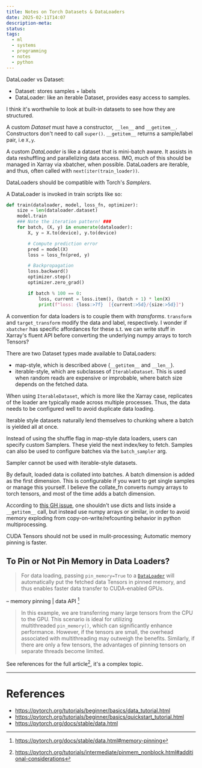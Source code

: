 ```yaml
---
title: Notes on Torch Datasets & DataLoaders
date: 2025-02-11T14:07
description-meta: 
status: 
tags:
  - ml
  - systems
  - programming
  - notes
  - python
---
```

DataLoader vs Dataset: 
* Dataset: stores samples + labels
* DataLoader: like an iterable Dataset, provides easy access to samples.

I think it's worthwhile to look at built-in datasets to see how they are structured. 

A custom _Dataset_ must have a constructor, `__len__` and `__getitem__`. Constructors don't need to call `super()`.  `__getitem__` returns a sample/label pair, i.e `X,y`.

A custom _DataLoader_ is like a dataset that is mini-batch aware. It assists in data reshuffling and parallelizing data access. IMO, much of this should be managed in Xarray via xbatcher, when possible. DataLoaders are iterable, and thus, often called with `next(iter(train_loader))`.

DataLoaders should be compatible with Torch's _Samplers_.

A DataLoader is invoked in train scripts like so:
```python
def train(dataloader, model, loss_fn, optimizer):
    size = len(dataloader.dataset)
    model.train
	### Note the iteration pattern! ###
    for batch, (X, y) in enumerate(dataloader):
        X, y = X.to(device), y.to(device)

        # Compute prediction error
        pred = model(X)
        loss = loss_fn(pred, y)

        # Backpropagation
        loss.backward()
        optimizer.step()
        optimizer.zero_grad()

        if batch % 100 == 0:
            loss, current = loss.item(), (batch + 1) * len(X)
            print(f"loss: {loss:>7f}  [{current:>5d}/{size:>5d}]")
```


A convention for data loaders is to couple them with _transforms_. `transform` and `target_transform` modify the data and label, respectively. I wonder if `xbatcher` has specific affordances for these s.t. we can write stuff in Xarray's fluent API before converting the underlying numpy arrays to torch Tensors?

There are two Dataset types made available to DataLoaders:
* map-style, which is described above (`__getitem__` and `__len__`).
* iterable-style, which are subclasses of `IterableDataset`. This is used when random reads are expensive or improbable, where batch size depends on the fetched data.

When using `IterableDataset`, which is more like the Xarray case, replicates of the loader are typically made across multiple processes. Thus, the data needs to be configured well to avoid duplicate data loading. 

Iterable style datasets naturally lend themselves to chunking where a batch is yielded all at once. 

Instead of using the shuffle flag in map-style data loaders, users can specify custom Samplers. These yield the next index/key to fetch. Samples can also be used to configure batches via the `batch_sampler` arg.

Sampler cannot be used with iterable-style datasets.

By default, loaded data is collated into batches. A batch dimension is added as the first dimension. This is configurable if you want to get single samples or manage this yourself. 
I believe the collate_fn converts numpy arrays to torch tensors, and most of the time adds a batch dimension.

According to [this GH issue](https://github.com/pytorch/pytorch/issues/13246#issuecomment-905703662), one shouldn't use dicts and lists inside a `__getitem__` call, but instead use numpy arrays or similar, in order to avoid memory exploding from copy-on-write/refcounting behavior in python multiprocessing.

CUDA Tensors should not be used in mulit-processing; Automatic memory pinning is faster.

## To Pin or Not Pin Memory in Data Loaders?

> For data loading, passing `pin_memory=True` to a [`DataLoader`](https://pytorch.org/docs/stable/data.html#torch.utils.data.DataLoader "torch.utils.data.DataLoader") will automatically put the fetched data Tensors in pinned memory, and thus enables faster data transfer to CUDA-enabled GPUs.

– memory pinning | data API [^red]

> In this example, we are transferring many large tensors from the CPU to the GPU. This scenario is ideal for utilizing multithreaded `pin_memory()`, which can significantly enhance performance. However, if the tensors are small, the overhead associated with multithreading may outweigh the benefits. Similarly, if there are only a few tensors, the advantages of pinning tensors on separate threads become limited.

See references for the full article[^blue], it's a complex topic. 

---
# References
* https://pytorch.org/tutorials/beginner/basics/data_tutorial.html
* https://pytorch.org/tutorials/beginner/basics/quickstart_tutorial.html
* https://pytorch.org/docs/stable/data.html

[^blue]:  https://pytorch.org/tutorials/intermediate/pinmem_nonblock.html#additional-considerations
[^red]: https://pytorch.org/docs/stable/data.html#memory-pinning